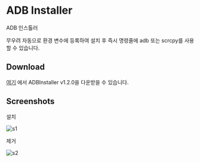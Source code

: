 # ADB Installer

ADB 인스톨러

무우려 자동으로 환경 변수에 등록하여 설치 후 즉시 명령줄에 adb 또는 scrcpy를 사용할 수 있습니다.

## Download

[여기](https://github.com/Soju06/ADB-Installer/releases/download/v1.2.0/ADB-Installer.exe) 에서 ADBInstaller v1.2.0을 다운받을 수 있습니다.

## Screenshots

설치

![s1](https://user-images.githubusercontent.com/34199905/114273690-09f75080-9a56-11eb-9b78-760019960191.png)



제거

![s2](https://user-images.githubusercontent.com/34199905/114273744-4d51bf00-9a56-11eb-81e1-5515f8eae0e0.png)